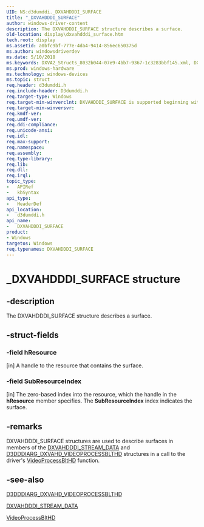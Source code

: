 ```yaml
---
UID: NS:d3dumddi._DXVAHDDDI_SURFACE
title: "_DXVAHDDDI_SURFACE"
author: windows-driver-content
description: The DXVAHDDDI_SURFACE structure describes a surface.
old-location: display\dxvahdddi_surface.htm
tech.root: display
ms.assetid: a0bfc9bf-777e-4da4-9414-856ec650375d
ms.author: windowsdriverdev
ms.date: 5/10/2018
ms.keywords: DXVA2_Structs_8032b044-07e9-4bb7-9367-1c3283bbf145.xml, DXVAHDDDI_SURFACE, DXVAHDDDI_SURFACE structure [Display Devices], _DXVAHDDDI_SURFACE, d3dumddi/DXVAHDDDI_SURFACE, display.dxvahdddi_surface
ms.prod: windows-hardware
ms.technology: windows-devices
ms.topic: struct
req.header: d3dumddi.h
req.include-header: D3dumddi.h
req.target-type: Windows
req.target-min-winverclnt: DXVAHDDDI_SURFACE is supported beginning with the Windows 7 operating system.
req.target-min-winversvr: 
req.kmdf-ver: 
req.umdf-ver: 
req.ddi-compliance: 
req.unicode-ansi: 
req.idl: 
req.max-support: 
req.namespace: 
req.assembly: 
req.type-library: 
req.lib: 
req.dll: 
req.irql: 
topic_type:
-	APIRef
-	kbSyntax
api_type:
-	HeaderDef
api_location:
-	d3dumddi.h
api_name:
-	DXVAHDDDI_SURFACE
product:
- Windows
targetos: Windows
req.typenames: DXVAHDDDI_SURFACE
---
```


# _DXVAHDDDI_SURFACE structure


## -description


The DXVAHDDDI_SURFACE structure describes a surface. 


## -struct-fields




### -field hResource

[in] A handle to the resource that contains the surface. 


### -field SubResourceIndex

[in] The zero-based index into the resource, which the handle in the <b>hResource</b> member specifies. The <b>SubResourceIndex</b> index indicates the surface. 


## -remarks



DXVAHDDDI_SURFACE structures are used to describe surfaces in members of the <a href="https://msdn.microsoft.com/library/windows/hardware/ff563066">DXVAHDDDI_STREAM_DATA</a> and <a href="https://msdn.microsoft.com/library/windows/hardware/ff543101">D3DDDIARG_DXVAHD_VIDEOPROCESSBLTHD</a> structures in a call to the driver's <a href="https://msdn.microsoft.com/62451fc4-92cc-4553-80cc-0843cf734a62">VideoProcessBltHD</a> function.




## -see-also




<a href="https://msdn.microsoft.com/library/windows/hardware/ff543101">D3DDDIARG_DXVAHD_VIDEOPROCESSBLTHD</a>



<a href="https://msdn.microsoft.com/library/windows/hardware/ff563066">DXVAHDDDI_STREAM_DATA</a>



<a href="https://msdn.microsoft.com/62451fc4-92cc-4553-80cc-0843cf734a62">VideoProcessBltHD</a>
 

 

